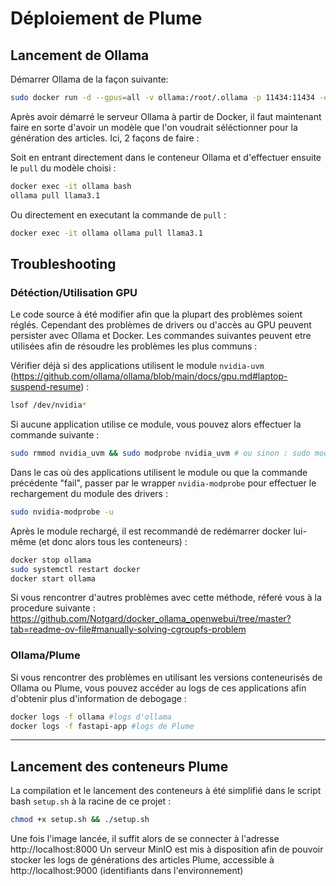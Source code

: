 # Déploiement de Plume

## Lancement de Ollama
Démarrer Ollama de la façon suivante:  
```bash
sudo docker run -d --gpus=all -v ollama:/root/.ollama -p 11434:11434 -e OLLAMA_DEBUG=1 -e OLLAMA_KEEP_ALIVE=30m --restart always --name ollama ollama/ollama
```

Après avoir démarré le serveur Ollama à partir de Docker, il faut maintenant faire en sorte d'avoir un modèle que l'on voudrait séléctionner pour la génération des articles. Ici, 2 façons de faire :
  
Soit en entrant directement dans le conteneur Ollama et d'effectuer ensuite le `pull` du modèle choisi :
```bash
docker exec -it ollama bash
ollama pull llama3.1
```

Ou directement en executant la commande de `pull` :
```bash
docker exec -it ollama ollama pull llama3.1
```
  
## Troubleshooting

### Détéction/Utilisation GPU

Le code source à été modifier afin que la plupart des problèmes soient réglés. Cependant des problèmes de drivers ou d'accès au GPU peuvent persister avec Ollama et Docker. Les commandes suivantes peuvent etre utilisées afin de résoudre les problèmes les plus communs : 
  
Vérifier déjà si des applications utilisent le module `nvidia-uvm` (https://github.com/ollama/ollama/blob/main/docs/gpu.md#laptop-suspend-resume) :  
```bash
lsof /dev/nvidia*
```
  
Si aucune application utilise ce module, vous pouvez alors effectuer la commande suivante :
```bash
sudo rmmod nvidia_uvm && sudo modprobe nvidia_uvm # ou sinon : sudo modprobe --remove nvidia-uvm && sudo modprobe nvidia-uvm
```

Dans le cas où des applications utilisent le module ou que la commande précédente "fail", passer par le wrapper `nvidia-modprobe` pour effectuer le rechargement du module des drivers : 
```bash
sudo nvidia-modprobe -u
```
  
Après le module rechargé, il est recommandé de redémarrer docker lui-même (et donc alors tous les conteneurs) :
```bash
docker stop ollama
sudo systemctl restart docker
docker start ollama
```

Si vous rencontrer d'autres problèmes avec cette méthode, réferé vous à la procedure suivante : https://github.com/Notgard/docker_ollama_openwebui/tree/master?tab=readme-ov-file#manually-solving-cgroupfs-problem

### Ollama/Plume

Si vous rencontrer des problèmes en utilisant les versions conteneurisés de Ollama ou Plume, vous pouvez accéder au logs de ces applications afin d'obtenir plus d'information de debogage :
```bash
docker logs -f ollama #logs d'ollama
docker logs -f fastapi-app #logs de Plume
```
---

## Lancement des conteneurs Plume

La compilation et le lancement des conteneurs à été simplifié dans le script bash `setup.sh` à la racine de ce projet :
```bash
chmod +x setup.sh && ./setup.sh
```

Une fois l'image lancée, il suffit alors de se connecter à l'adresse http://localhost:8000
Un serveur MinIO est mis à disposition afin de pouvoir stocker les logs de générations des articles Plume, accessible à http://localhost:9000 (identifiants dans l'environnement)


